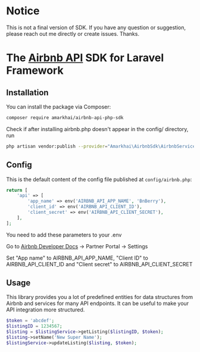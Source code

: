 # Notice

This is not a final version of SDK. If you have any question or suggestion, please reach out me directly or create issues. Thanks.

# The [Airbnb API](https://developer.airbnb.com/reference/overview) SDK for Laravel Framework

## Installation

You can install the package via Composer:

```bash
composer require amarkhai/airbnb-api-php-sdk
```

Check if after installing airbnb.php doesn't appear in the config/ directory, run
```bash
php artisan vendor:publish --provider="Amarkhai\AirbnbSdk\AirbnbServiceProvider"
```

## Config

This is the default content of the config file published at `config/airbnb.php`:

```php
return [
    'api' => [
        'app_name' => env('AIRBNB_API_APP_NAME', 'BnBerry'),
        'client_id' => env('AIRBNB_API_CLIENT_ID'),
        'client_secret' => env('AIRBNB_API_CLIENT_SECRET'),
    ],
];
```

You need to add these parameters to your .env

Go to [Airbnb Developer Docs](https://developer.airbnb.com/) -> Partner Portal -> Settings

Set "App name" to AIRBNB_API_APP_NAME, "Client ID" to AIRBNB_API_CLIENT_ID and "Client secret" to AIRBNB_API_CLIENT_SECRET 

## Usage

This library provides you a lot of predefined entities for data structures from Airbnb and services for many API endpoints.
It can be useful to make your API integration more structured.

```php
$token = 'abcdef';
$listingID = 1234567;
$listing = $listingService->getListing($listingID, $token);
$listing->setName('New Super Name');
$listingService->updateListing($listing, $token);
```

